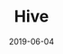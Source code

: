 ---
title: Hive
date: '2019-06-04'
thumb_image: images/mar-4yo/4-mar-hive.jpg
thumb_image_alt: Hive
image: images/mar-4yo/4-mar-hive.jpg
image_alt: Hive
template: project
---	